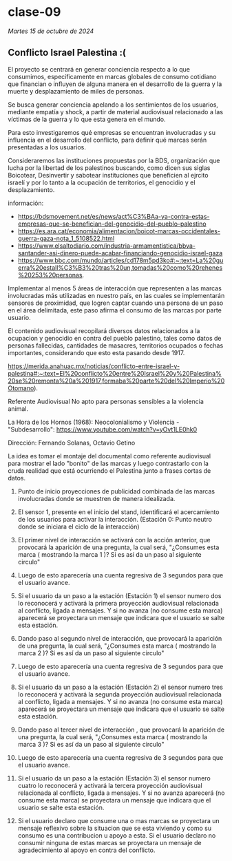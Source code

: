 # clase-09
*Martes 15 de octubre de 2024*

## Conflicto Israel Palestina :(

El proyecto se centrará en generar conciencia respecto a lo que consumimos, específicamente en marcas globales de consumo cotidiano que financian o influyen de alguna manera en el desarrollo de la guerra y la muerte y desplazamiento de miles de personas.

Se busca generar conciencia apelando a los sentimientos de los usuarios, mediante empatía y shock, a partir de material audiovisual relacionado a las víctimas de la guerra y lo que esta genera en el mundo.

Para esto investigaremos qué empresas se encuentran involucradas y su influencia en el desarrollo del conflicto, para definir qué marcas serán presentadas a los usuarios. 

Consideraremos las instituciones propuestas por la BDS, organización que lucha por la libertad de los palestinos buscando, como dicen sus siglas Boicotear, Desinvertir y sabotear instituciones que beneficien al ejrcito israelí y por lo tanto a la ocupación de territorios, el genocidio y el desplazamiento.

información: 

- https://bdsmovement.net/es/news/act%C3%BAa-ya-contra-estas-empresas-que-se-benefician-del-genocidio-del-pueblo-palestino  
- https://es.ara.cat/economia/alimentacion/boicot-marcas-occidentales-guerra-gaza-nota_1_5108522.html 
- https://www.elsaltodiario.com/industria-armamentistica/bbva-santander-asi-dinero-puede-acabar-financiando-genocidio-israel-gaza 
- https://www.bbc.com/mundo/articles/cd178m5pd3ko#:~:text=La%20guerra%20estall%C3%B3%20tras%20un,tomadas%20como%20rehenes%20253%20personas.


Implementar al menos 5 áreas de interacción que representen a las marcas involucradas más utilizadas en nuestro país, en las cuales se implementarán sensores de proximidad, que logren captar cuando una persona de un paso en el área delimitada, este paso afirma el consumo de las marcas por parte usuario.

El contenido audiovisual recopilará diversos datos relacionados a la ocupacion y genocidio en contra del pueblo palestino, tales como datos de personas fallecidas, cantidades de masacres, territorios ocupados o fechas importantes, considerando que esto esta pasando desde 1917.

https://merida.anahuac.mx/noticias/conflicto-entre-israel-y-palestina#:~:text=El%20conflicto%20entre%20Israel%20y%20Palestina%20se%20remonta%20a%201917,formaba%20parte%20del%20Imperio%20Otomano). 

Referente Audiovisual
No apto para personas sensibles a la violencia animal.

La Hora de los Hornos (1968): Neocolonialismo y Violencia - "Subdesarrollo":
https://www.youtube.com/watch?v=yOvt1LE0hk0
  
Dirección: Fernando Solanas, Octavio Getino

La idea es tomar el montaje del documental como referente audiovisual para mostrar el lado "bonito" de las marcas y luego contrastarlo con la cruda realidad que está ocurriendo el Palestina junto a frases cortas de datos.


1. Punto de inicio proyecciones de publicidad combinada de las marcas involucradas donde se muestren de manera idealizada.

2. El sensor 1, presente en el inicio del stand, identificará el acercamiento de los usuarios para activar la interacción. (Estación 0: Punto neutro donde se iniciara el ciclo de la interacción)

3. El primer nivel de interacción se activará con la acción anterior, que provocará la aparición de una pregunta, la cual será, "¿Consumes esta marca ( mostrando la marca 1 )? Si es así da un paso al siguiente circulo"

4. Luego de esto aparecería una cuenta regresiva de 3 segundos para que el usuario avance.

5. Si el usuario da un paso  a la estación (Estación 1) el sensor numero dos lo reconocerá y activará la primera proyección audiovisual relacionada al conflicto, ligada a mensajes. Y si no avanza (no consume esta marca) aparecerá  se proyectara un mensaje que indicara que el usuario se salte esta estación.

6. Dando paso al segundo  nivel de interacción, que provocará la aparición de una pregunta, la cual será, "¿Consumes esta marca ( mostrando la marca 2 )? Si es así da un paso al siguiente circulo"

7. Luego de esto aparecería una cuenta regresiva de 3 segundos para que el usuario avance.

8. Si el usuario da un paso  a la estación (Estación 2) el sensor numero tres lo reconocerá y activará la segunda proyección audiovisual relacionada al conflicto, ligada a mensajes. Y si no avanza (no consume esta marca) aparecerá se proyectara un mensaje que indicara que el usuario se salte esta estación.

9. Dando paso al tercer  nivel de interacción , que provocará la aparición de una pregunta, la cual será, "¿Consumes esta marca ( mostrando la marca 3 )? Si es así da un paso al siguiente circulo"

10. Luego de esto aparecería una cuenta regresiva de 3 segundos para que el usuario avance.

11. Si el usuario da un paso  a la estación (Estación 3) el sensor numero cuatro lo reconocerá y activará la tercera proyección audiovisual relacionada al conflicto, ligada a mensajes. Y si no avanza aparecerá (no consume esta marca) se proyectara un mensaje que indicara que el usuario se salte esta estación.

12. Si el usuario declaro que consume una o mas marcas se proyectara un mensaje reflexivo sobre la situacion que se esta viviendo y como su consumo es una contribucion u apoyo a esta. Si el usuario declaro no consumir ninguna de estas marcas se proyectara un mensaje de agradecimiento al apoyo en contra del conflicto.
 
